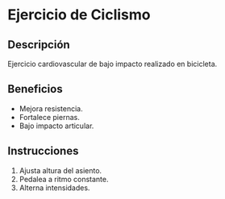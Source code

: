 # Ejercicio de Ciclismo

## Descripción
Ejercicio cardiovascular de bajo impacto realizado en bicicleta.

## Beneficios
- Mejora resistencia.
- Fortalece piernas.
- Bajo impacto articular.

## Instrucciones
1. Ajusta altura del asiento.
2. Pedalea a ritmo constante.
3. Alterna intensidades.
